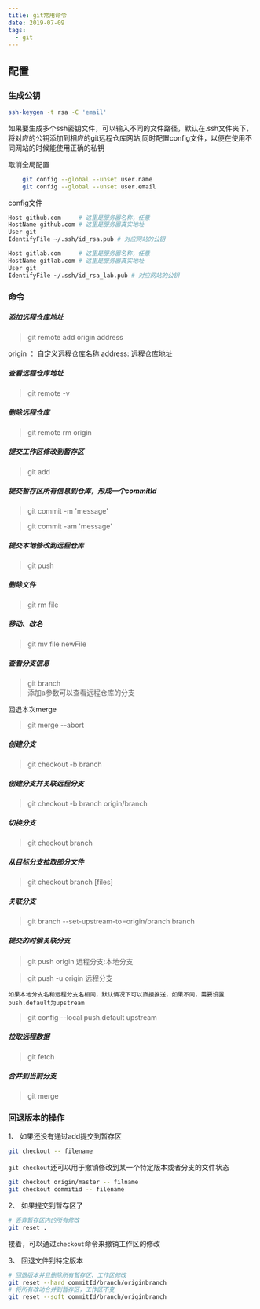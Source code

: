 ```yaml
---
title: git常用命令
date: 2019-07-09
tags:
  - git
---
```


## 配置
### 生成公钥
```bash
ssh-keygen -t rsa -C 'email'
```
如果要生成多个ssh密钥文件，可以输入不同的文件路径，默认在.ssh文件夹下，将对应的公钥添加到相应的git远程仓库网站,同时配置config文件，以便在使用不同网站的时候能使用正确的私钥

取消全局配置
```bash
    git config --global --unset user.name
    git config --global --unset user.email
```
config文件
```bash
Host github.com     # 这里是服务器名称，任意
HostName github.com # 这里是服务器真实地址
User git 
IdentifyFile ~/.ssh/id_rsa.pub # 对应网站的公钥

Host gitlab.com     # 这里是服务器名称，任意
HostName gitlab.com # 这里是服务器真实地址
User git 
IdentifyFile ~/.ssh/id_rsa_lab.pub # 对应网站的公钥
```
### 命令
##### 添加远程仓库地址 
> git remote add origin address

origin ： 自定义远程仓库名称
address:  远程仓库地址

##### 查看远程仓库地址
> git remote -v
##### 删除远程仓库
> git remote rm origin

##### 提交工作区修改到暂存区
> git add 
##### 提交暂存区所有信息到仓库，形成一个commitId
> git commit -m 'message'

> git commit -am 'message'

##### 提交本地修改到远程仓库
> git push 

##### 删除文件
> git rm file
##### 移动、改名
> git mv file newFile

##### 查看分支信息
> git branch   
添加a参数可以查看远程仓库的分支

回退本次merge
> git merge --abort

##### 创建分支
> git checkout -b branch

##### 创建分支并关联远程分支
> git checkout -b branch origin/branch

##### 切换分支
> git checkout branch

##### 从目标分支拉取部分文件
> git checkout branch [files]

##### 关联分支
> git branch --set-upstream-to=origin/branch branch

##### 提交的时候关联分支
> git push origin 远程分支:本地分支

> git push -u origin 远程分支

`如果本地分支名和远程分支名相同，默认情况下可以直接推送，如果不同，需要设置push.default为upstream`
> git config --local push.default upstream

##### 拉取远程数据
> git fetch 

##### 合并到当前分支
> git merge

### 回退版本的操作

1、 如果还没有通过add提交到暂存区
```bash
git checkout -- filename
```
`git checkout`还可以用于撤销修改到某一个特定版本或者分支的文件状态
```bash
git checkout origin/master -- filname
git checkout commitid -- filename
```

2、 如果提交到暂存区了
```bash
# 丢弃暂存区内的所有修改
git reset .
```
接着，可以通过`checkout`命令来撤销工作区的修改

3、 回退文件到特定版本

```bash
# 回退版本并且删除所有暂存区、工作区修改
git reset --hard commitId/branch/originbranch 
# 将所有改动合并到暂存区，工作区不变
git reset --soft commitId/branch/originbranch 
```